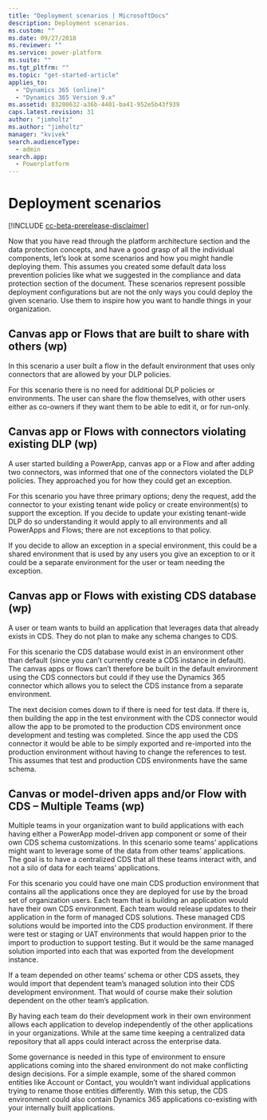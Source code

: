 ```yaml
---
title: "Deployment scenarios | MicrosoftDocs"
description: Deployment scenarios.
ms.custom: ""
ms.date: 09/27/2018
ms.reviewer: ""
ms.service: power-platform
ms.suite: ""
ms.tgt_pltfrm: ""
ms.topic: "get-started-article"
applies_to: 
  - "Dynamics 365 (online)"
  - "Dynamics 365 Version 9.x"
ms.assetid: 83200632-a36b-4401-ba41-952e5b43f939
caps.latest.revision: 31
author: "jimholtz"
ms.author: "jimholtz"
manager: "kvivek"
search.audienceType: 
  - admin
search.app: 
  - Powerplatform
---
```

# Deployment scenarios 

[!INCLUDE [cc-beta-prerelease-disclaimer](../includes/cc-beta-prerelease-disclaimer.md)]

Now that you have read through the platform architecture section and the data protection concepts, and have a good grasp of all the individual components, let’s look at some scenarios and how you might handle deploying them. This assumes you created some default data loss prevention policies like what we suggested in the compliance and data protection section of the document. These scenarios represent possible deployment configurations but are not the only ways you could deploy the given scenario. Use them to inspire how you want to handle things in your organization.

## Canvas app or Flows that are built to share with others (wp)

In this scenario a user built a flow in the default environment that uses only connectors that are allowed by your DLP policies.

For this scenario there is no need for additional DLP policies or environments. The user can share the flow themselves, with other users either as co-owners if they want them to be able to edit it, or for run-only.

## Canvas app or Flows with connectors violating existing DLP (wp)

A user started building a PowerApp, canvas app or a Flow and after adding two connectors, was informed that one of the connectors violated the DLP policies. They approached you for how they could get an exception.

For this scenario you have three primary options; deny the request, add the connector to your existing tenant wide policy or create environment(s) to support the exception. If you decide to update your existing tenant-wide DLP do so understanding it would apply to all environments and all PowerApps and Flows; there are not exceptions to that policy.

If you decide to allow an exception in a special environment, this could be a shared environment that is used by any users you give an exception to or it could be a separate environment for the user or team needing the exception.

## Canvas app or Flows with existing CDS database (wp)

A user or team wants to build an application that leverages data that already exists in CDS. They do not plan to make any schema changes to CDS.

For this scenario the CDS database would exist in an environment other than default (since you can’t currently create a CDS instance in default). The canvas apps or flows can’t therefore be built in the default environment using the CDS connectors but could if they use the Dynamics 365 connector which allows you to select the CDS instance from a separate environment.

The next decision comes down to if there is need for test data. If there is, then building the app in the test environment with the CDS connector would allow the app to be promoted to the production CDS environment once development and testing was completed. Since the app used the CDS connector it would be able to be simply exported and re-imported into the production environment without having to change the references to test. This assumes that test and production CDS environments have the same schema.

## Canvas or model-driven apps and/or Flow with CDS – Multiple Teams (wp)

Multiple teams in your organization want to build applications with each having either a PowerApp model-driven app component or some of their own CDS schema customizations. In this scenario some teams’ applications might want to leverage some of the data from other teams’ applications. The goal is to have a centralized CDS that all these teams interact with, and not a silo of data for each teams’ applications.

For this scenario you could have one main CDS production environment that contains all the applications once they are deployed for use by the broad set of organization users. Each team that is building an application would have their own CDS environment. Each team would release updates to their application in the form of managed CDS solutions. These managed CDS solutions would be imported into the CDS production environment. If there were test or staging or UAT environments that would happen prior to the import to production to support testing. But it would be the same managed solution imported into each that was exported from the development instance.

If a team depended on other teams’ schema or other CDS assets, they would import that dependent team’s managed solution into their CDS development environment. That would of course make their solution dependent on the other team’s application.

By having each team do their development work in their own environment allows each application to develop independently of the other applications in your organizations. While at the same time keeping a centralized data repository that all apps could interact across the enterprise data.

Some governance is needed in this type of environment to ensure applications coming into the shared environment do not make conflicting design decisions. For a simple example, some of the shared common entities like Account or Contact, you wouldn’t want individual applications trying to rename those entities differently.
With this setup, the CDS environment could also contain Dynamics 365 applications co-existing with your internally built applications.


